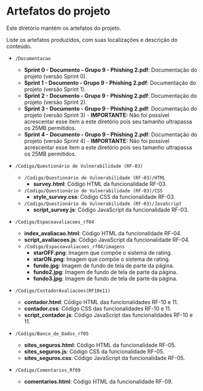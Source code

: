 # Artefatos do projeto

Este diretório mantém os artefatos do projeto. 


Liste os artefatos produzidos, com suas localizações e descrição do conteúdo.


* `/Documentacao`
	* **Sprint 0 - Documento - Grupo 9 - Phishing 2.pdf**: Documentação do projeto (versão Sprint 0).
	* **Sprint 1 - Documento - Grupo 9 - Phishing 2.pdf**: Documentação do projeto (versão Sprint 1).
	* **Sprint 2 - Documento - Grupo 9 - Phishing 2.pdf**: Documentação do projeto (versão Sprint 2).
	* **Sprint 3 - Documento - Grupo 9 - Phishing 2.pdf**: Documentação do projeto (versão Sprint 3) - **IMPORTANTE:** Não foi possível acrescentar esse item a este diretório pois seu tamanho ultrapassa os 25MB permitidos.
	* **Sprint 4 - Documento - Grupo 9 - Phishing 2.pdf**: Documentação do projeto (versão Sprint 4) - **IMPORTANTE:** Não foi possível acrescentar esse item a este diretório pois seu tamanho ultrapassa os 25MB permitidos.

* `/Codigo/Questionário de Vulnerabilidade (RF-03)`
	* `/Codigo/Questionário de Vulnerabilidade (RF-03)/HTML`
		* **survey.html**: Código HTML da funcionalidade RF-03.
	* `/Codigo/Questionário de Vulnerabilidade (RF-03)/CSS`
		* **style_survey.css**: Código CSS da funcionalidade RF-03.
	* `/Codigo/Questionário de Vulnerabilidade (RF-03)/JavaScript`	
		* **script_survey.js**: Código JavaScript da funcionalidade RF-03.

* `/Codigo/Espacoavaliacoes_rf04`
	* **index_avaliacao.html**: Código HTML da funcionalidade RF-04.
	* **script_avaliacoes.js**: Código JavaScript da funcionalidade RF-04.
	* `/Codigo/Espacoavaliacoes_rf04/imagens`
		* **starOFF.png**: Imagem que compõe o sistema de rating.
		* **starON.png**: Imagem que compõe o sistema de rating.
		* **fundo.jpg**: Imagem de fundo de tela de parte da página.
		* **fundo2.jpg**: Imagem de fundo de tela de parte da página.
		* **fundo3.jpg**: Imagem de fundo de tela de parte da página.

* `/Codigo/ContadorAvaliacoes(RF10e11)`
	* **contador.html**: Código HTML das funcionalidades RF-10 e 11.
	* **contador.css**: Código CSS das funcionalidades RF-10 e 11.
	* **script_contador.js**: Código JavaScript das funcionalidades RF-10 e 11.

* `/Codigo/Banco_de_Dados_rf05`
	* **sites_seguros.html**: Código HTML da funcionalidade RF-05.
	* **sites_seguros.js**: Código CSS da funcionalidade RF-05.
	* **sites_seguros.css**: Código JavaScript da funcionalidade RF-05.

* `/Codigo/Comentarios_Rf09`
	* **comentarios.html**: Código HTML da funcionalidade RF-09.
